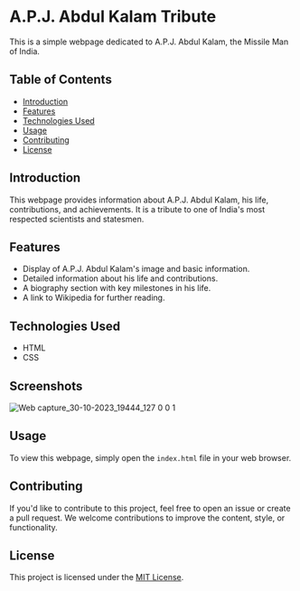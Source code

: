 # A.P.J. Abdul Kalam Tribute

This is a simple webpage dedicated to A.P.J. Abdul Kalam, the Missile Man of India.

## Table of Contents

- [Introduction](#introduction)
- [Features](#features)
- [Technologies Used](#technologies-used)
- [Usage](#usage)
- [Contributing](#contributing)
- [License](#license)

## Introduction

This webpage provides information about A.P.J. Abdul Kalam, his life, contributions, and achievements. It is a tribute to one of India's most respected scientists and statesmen.

## Features

- Display of A.P.J. Abdul Kalam's image and basic information.
- Detailed information about his life and contributions.
- A biography section with key milestones in his life.
- A link to Wikipedia for further reading.

## Technologies Used

- HTML
- CSS

## Screenshots
![Web capture_30-10-2023_19444_127 0 0 1](https://github.com/dharmendra1104/Dr-APJ-Abdul-Kalam-Biographic-Page/assets/140887766/6e923b04-5ef5-4b8a-bce2-737f7755feea)

## Usage

To view this webpage, simply open the `index.html` file in your web browser.

## Contributing

If you'd like to contribute to this project, feel free to open an issue or create a pull request. We welcome contributions to improve the content, style, or functionality.

## License

This project is licensed under the [MIT License](LICENSE).

